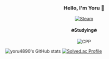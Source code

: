 <div align="center">

### Hello, I'm Yoru 👋
[![Steam](https://img.shields.io/badge/Steam-000000.svg?&style=for-the-badge&logo=Steam&logoColor=White)](https://steamcommunity.com/profiles/76561198127959375/)
#### 🔥Studying🔥   
![CPP](https://img.shields.io/badge/CPP-00599C.svg?&style=for-the-badge&logo=cplusplus&logoColor=White)

  
</div>


![yoru4890's GitHub stats](https://github-readme-stats.vercel.app/api?username=yoru4890&show_icons=true&theme=radical)
[![Solved.ac Profile](http://mazassumnida.wtf/api/v2/generate_badge?boj=ysy4890)](https://solved.ac/ysy4890/)
